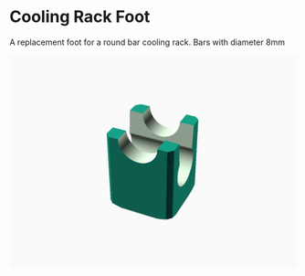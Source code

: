 # Cooling Rack Foot

A replacement foot for a round bar cooling rack. Bars with diameter 8mm

![Cooling Rack Foot](foot.png)

